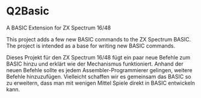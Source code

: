 # Q2Basic
A BASIC Extension for ZX Spectrum 16/48

This project adds a few new BASIC commands to the ZX Spectrum BASIC. The project is intended as a base for writing new BASIC commands.

Dieses Projekt für den ZX Spectrum 16/48 fügt ein paar neue Befehle zum BASIC hinzu und erklärt wie der Mechanismus funktioniert. Anhand der neuen Befehle sollte es jedem Assembler-Programmierer gelingen, weitere Befehle hinzuzufügen. Vielleicht schaffen wir es gemeinsam das BASIC so zu erweitern, dass man mit wenigen Mittel Spiele direkt in BASIC entwickeln kann.


